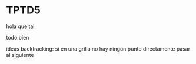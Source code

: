 # TPTD5

hola que tal

todo bien

ideas backtracking: si en una grilla no hay ningun punto directamente pasar al siguiente
